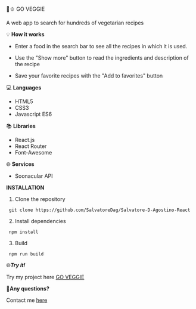 🥦🫑 GO VEGGIE 

A web app to search for hundreds of vegetarian recipes


💡 **How it works**

- Enter a food in the search bar to see all the recipes in which it is used.

- Use the "Show more" button to read the ingredients and description of the recipe

- Save your favorite recipes with the "Add to favorites" button


💻 **Languages**
- HTML5
- CSS3
- Javascript ES6


📚 **Libraries**
- React.js
- React Router
- Font-Awesome


🌐 **Services**
- Soonacular API


**INSTALLATION**

1. Clone the repository

```
 git clone https://github.com/SalvatoreDag/Salvatore-D-Agostino-React
```

2. Install dependencies

```
 npm install
```

3. Build

```
 npm run build 
```

🌐***Try it!***

Try my project here [GO VEGGIE](https://goveggie.netlify.app)


📧**Any questions?**

Contact me [here](salvatore-dagostino@hotmail.it)
